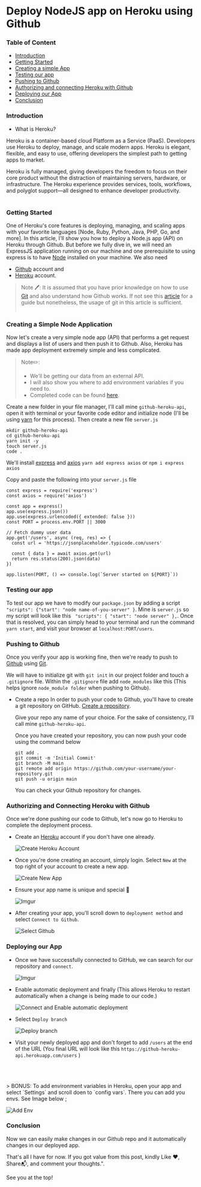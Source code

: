 # Deploy NodeJS app on Heroku using Github



### Table of Content

- [Introduction](#introduction)
- [Getting Started](#getting-started)
- [Creating a simple App](#creating-a-simple-node-application)
- [Testing our app](#testing-our-app)
- [Pushing to Github](#pushing-to-github)
- [Authorizing and connecting Heroku with Github](#authorizing-and-connecting-heroku-with-github)
- [Deploying our App](#deploying-our-app)
- [Conclusion](#conclusion)

### Introduction

- What is Heroku?

Heroku is a container-based cloud Platform as a Service (PaaS). Developers use Heroku to deploy, manage, and scale modern apps. Heroku is elegant, flexible, and easy to use, offering developers the simplest path to getting apps to market.

Heroku is fully managed, giving developers the freedom to focus on their core product without the distraction of maintaining servers, hardware, or infrastructure. The Heroku experience provides services, tools, workflows, and polyglot support—all designed to enhance developer productivity.
<br>
<br>

### Getting Started

One of Heroku's core features is deploying, managing, and scaling apps with your favorite languages [Node, Ruby, Python, Java, PHP, Go, and more].
In this article, I'll show you how to deploy a Node.js app (API) on Heroku through Github.
But before we fully dive in, we will need an ExpressJS application running on our machine and one prerequisite to using express is to have [Node](https://nodejs.org/en/) installed on your machine.
We also need

- [Github](https://github.com "Github's Homepage") account and
- [Heroku](https://signup.heroku.com/dc) account.

> Note 🖊️: It is assumed that you have prior knowledge on how to use [Git](https://git-scm.com/) and also understand how Github works. If not see this [article](https://product.hubspot.com/blog/git-and-github-tutorial-for-beginners) for a guide but nonetheless, the usage of git in this article is sufficient.
> <br> <br>

### Creating a Simple Node Application

Now let's create a very simple node app (API) that performs a get request and displays a list of users and then push it to Github.
Also, Heroku has made app deployment extremely simple and less complicated.

> Note✏️:
>
> - We'll be getting our data from an external API.
> - I will also show you where to add environment variables if you need to.
> - Completed code can be found [here](https://github.com/jobizil/github-heroku-api.git).

Create a new folder in your file manager, I'll call mine `github-heroku-api`, open it with terminal or your favorite code editor and initialize node (I'll be using [yarn](https://yarnpkg.com/) for this process).
Then create a new file `server.js`

```
mkdir github-heroku-api
cd github-heroku-api
yarn init -y
touch server.js
code .
```

We'll install [express](https://www.npmjs.com/package/express) and [axios](https://www.npmjs.com/package/axios)
`yarn add express axios` or `npm i express axios`

Copy and paste the following into your `server.js` file

```
const express = require('express')
const axios = require('axios')

const app = express()
app.use(express.json())
app.use(express.urlencoded({ extended: false }))
const PORT = process.env.PORT || 3000

// Fetch dummy user data
app.get('/users', async (req, res) => {
  const url = 'https://jsonplaceholder.typicode.com/users'

  const { data } = await axios.get(url)
  return res.status(200).json(data)
})

app.listen(PORT, () => console.log(`Server started on ${PORT}`))

```

### Testing our app

To test our app we have to modify our `package.json` by adding a script ` "scripts": {"start": "node name-of-you-server" }`. Mine is `server.js` so my script will look like this ` "scripts": { "start": "node server" },`.
Once that is resolved, you can simply head to your terminal and run the command `yarn start`, and visit your browser at `localhost:PORT/users`.

### Pushing to Github

Once you verify your app is working fine, then we're ready to push to [Github](https://github.com "Github's Homepage") using [Git](https://git-scm.com/).

We will have to initialize git with `git init` in our project folder and touch a `.gitignore` file. Within the `.gitignore` file add `node_modules` like this (This helps ignore `node_module folder` when pushing to Github).

- Create a repo
  In order to push your code to Github, you'll have to create a git repository on GitHub. [Create a repository](https://docs.github.com/en/get-started/quickstart/create-a-repo).

  Give your repo any name of your choice. For the sake of consistency, I'll call mine `github-heroku-api`.

  Once you have created your repository, you can now push your code using the command below

  ```
  git add .
  git commit -m 'Initial Commit'
  git branch -M main
  git remote add origin https://github.com/your-username/your-repository.git
  git push -u origin main
  ```

  You can check your Github repository for changes.

### Authorizing and Connecting Heroku with Github

Once we're done pushing our code to Github, let's now go to Heroku to complete the deployment process.

- Create an [Heroku](https://signup.heroku.com/dc) account if you don't have one already.

  ![Create Heroku Account](https://i.imgur.com/MYBCuHN.png)

- Once you're done creating an account, simply login. Select `New` at the top right of your account to create a new app.

  ![Create New App](https://i.imgur.com/nV2HQQl.png)

- Ensure your app name is unique and special 🔹

  ![Imgur](https://i.imgur.com/3E8eGEW.png)

- After creating your app, you'll scroll down to `deployment method` and select `Connect to Github`.

  ![Select Github](https://i.imgur.com/cPmXS5E.png)

### Deploying our App

- Once we have successfully connected to GitHub, we can search for our repository and `connect`.

  ![Imgur](https://i.imgur.com/9XMm8a8.png)

- Enable automatic deployment and finally (This allows Heroku to restart automatically when a change is being made to our code.)

  ![Connect and Enable automatic deployment](https://i.imgur.com/9gBMudC.png)

- Select `Deploy branch`

  ![Deploy branch](https://i.imgur.com/j7WfK9W.png)

- Visit your newly deployed app and don't forget to add `/users` at the end of the URL (You final URL will look like this `https://github-heroku-api.herokuapp.com/users` )

<br>
<br>
<br>
> BONUS: To add environment variables in Heroku, open your app and select `Settings` and scroll doen to `config vars`. There you can add you envs. See Image below ;
<br>

![Add Env](https://i.imgur.com/lOGeGTQ.png)

### Conclusion

Now we can easily make changes in our Github repo and it automatically changes in our deployed app.

That's all I have for now.  If you got value from this post, kindly Like ❤️, Share📬, and comment your thoughts.".

See you at the top!

